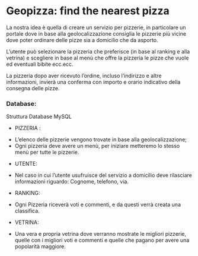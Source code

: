 # Geopizza: find the nearest pizza

La nostra idea è quella di creare un servizio per pizzerie, in particolare un portale dove in base alla geolocalizzazione consiglia le pizzerie più vicine dove poter ordinare delle pizze sia a domicilio che da asporto.

L’utente può selezionare la pizzeria che preferisce (in base al ranking e alla vetrina) e scegliere in base al menù che offre la pizzeria le pizze che vuole ed eventuali bibite ecc.ecc.

La pizzeria dopo aver ricevuto l’ordine, incluso l’indirizzo e altre informazioni, invierà una conferma con importo e orario indicativo della consegna delle pizze.

### Database:

Struttura Database MySQL

* PIZZERIA :
-	L’elenco delle pizzerie vengono trovate in base alla geolocalizzazione;
-	Ogni pizzeria deve avere un menù, per iniziare metteremo lo stesso menù per tutte le pizzerie.
* UTENTE:
-	Nel caso in cui l’utente usufruisce del servizio a domicilio deve rilasciare informazioni riguardo: Cognome, telefono, via.
* RANKING:
-	Ogni Pizzeria riceverà voti e commenti, e da questi verrà creata una classifica. 
* VETRINA:
-	Una vera e propria vetrina dove verranno mostrate le migliori pizzerie, quelle con i migliori voti e commenti e quelle che pagano per avere una popolarità maggiore.
